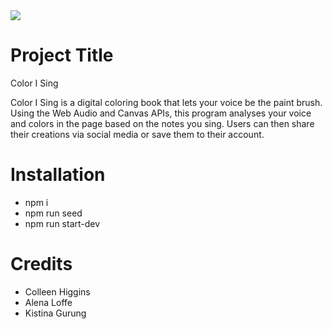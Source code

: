 <img src='https://giphy.com/gifs/143qWPF33HtSTK/html5'>

# Project Title

Color I Sing

Color I Sing is a digital coloring book that lets your voice be the paint brush. Using the Web Audio and Canvas APIs, this program analyses your voice and colors in the page based on the notes you sing. Users can then share their creations via social media or save them to their account.

# Installation

* npm i
* npm run seed
* npm run start-dev

# Credits

* Colleen Higgins
* Alena Loffe
* Kistina Gurung
